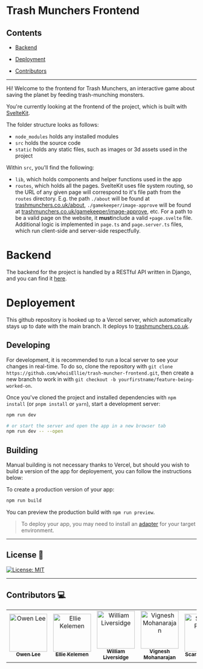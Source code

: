 # Trash Munchers Frontend

## Contents

- [Backend](https://github.com/whoisEllie/trash-muncher-frontend#backend)

- [Deployment](https://github.com/whoisEllie/trash-muncher-frontend#deployement)

- [Contributors](https://github.com/whoisEllie/trash-muncher-frontend/tree/malik-readme#contributors-computer)

---

Hi! Welcome to the frontend for Trash Munchers, an interactive game about saving the planet by feeding trash-munching monsters.

You're currently looking at the frontend of the project, which is built with [SvelteKit](https://kit.svelte.dev/).

The folder structure looks as follows:

- `node_modules` holds any installed modules
- `src` holds the source code
- `static` holds any static files, such as images or 3d assets used in the project

Within `src`,  you'll find the following:

- `lib`, which holds components and helper functions used in the app
- `routes`, which holds all the pages. SvelteKit uses file system routing, so the URL of any given page will correspond to it's file path from the `routes` directory. E.g. the path `./about` will be found at [trashmunchers.co.uk/about](https://www.trashmunchers.co.uk/about), `./gamekeeper/image-approve` will be found at [trashmunchers.co.uk/gamekeeper/image-approve](https://www.trashmunchers.co.uk/gamekeeper/image-approve), etc. For a path to be a valid page on the website, it **must**include a valid `+page.svelte` file. Additional logic is implemented in `page.ts` and `page.server.ts` files, which run client-side and server-side respectfully. 

# Backend

The backend for the project is handled by a RESTful API written in Django, and you can find it [here](https://github.com/KermityOwen/Trash-Muncher-Webapp).

# Deployement

This github repository is hooked up to a Vercel server, which automatically stays up to date with the main branch. It deploys to [trashmunchers.co.uk](https://trashmunchers.co.uk). 

## Developing

For development, it is recommended to run a local server to see your changes in real-time. To do so, clone the repository with `git clone https://github.com/whoisEllie/trash-muncher-frontend.git`, then create a new branch to work in with `git checkout -b yourfirstname/feature-being-worked-on`. 

Once you've cloned the project and installed dependencies with `npm install` (or `pnpm install` or `yarn`), start a development server:

```bash
npm run dev

# or start the server and open the app in a new browser tab
npm run dev -- --open
```

## Building

Manual building is not necessary thanks to Vercel, but should you wish to build a version of the app for deployement, you can follow the instructions below:

To create a production version of your app:

```bash
npm run build
```

You can preview the production build with `npm run preview`.

> To deploy your app, you may need to install an [adapter](https://kit.svelte.dev/docs/adapters) for your target environment.

---

## License :page_with_curl:

[![License: MIT](https://img.shields.io/badge/License-MIT-yellow.svg)](https://opensource.org/licenses/MIT)

--- 

## Contributors :computer: 

<table>
  <tbody>
    <tr>
      <td align="center"><a href="https://github.com/KermityOwen"><img src="https://avatars.githubusercontent.com/u/47197696?v=4" width="100px;" alt="Owen Lee"/><br /><sub><b>Owen Lee</b></sub></a></td>
      <td align="center"><a href="https://github.com/whoisEllie"><img src="https://avatars.githubusercontent.com/u/37041249?v=4" width="100px;" alt="Ellie Kelemen"/><br /><sub><b>Ellie Kelemen</b></sub></a></td>
      <td align="center"><a href="https://github.com/TerraTree"><img src="https://avatars.githubusercontent.com/u/22399437?v=4" width="100px;" alt="William Liversidge"/><br /><sub><b>William Liversidge</b></sub></a></td>
      <td align="center"><a href="https://github.com/vigneshmohan2002"><img src="https://avatars.githubusercontent.com/u/85409344?v=4" width="100px;" alt="Vignesh Mohanarajan"/><br /><sub><b>Vignesh Mohanarajan</b></sub></a></td>
      <td align="center"><a href="https://github.com/scarlettp1619"><img src="https://avatars.githubusercontent.com/u/95775118?v=4" width="100px;" alt="Scarlett Parker"/><br /><sub><b>Scarlett Parker</b></sub></a></td>
      <td align="center"><a href="https://github.com/FBWWTeto"><img src="https://avatars.githubusercontent.com/u/93519490?v=4" width="100px;" alt="Malik Besta"/><br /><sub><b>Malik Besta</b></sub></a></td>
      </tr>
  </tbody>
</table>
